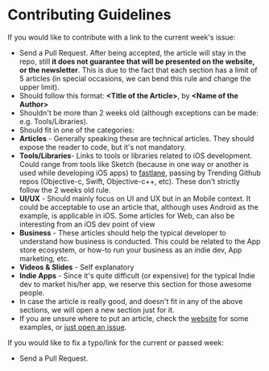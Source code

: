 # Contributing Guidelines

If you would like to contribute with a link to the current week's issue:

* Send a Pull Request. After being accepted, the article will stay in the repo, still **it does not guarantee that will be presented on the website, or the newsletter**. This is due to the fact that each section has a limit of 5 articles (in special occasions, we can bend this rule and change the upper limit).
* Should follow this format: **\<Title of the Article\>**, by **\<Name of the Author\>**
* Shouldn't be more than 2 weeks old (although exceptions can be made: e.g. Tools/Libraries).
* Should fit in one of the categories:
 * **Articles** - Generally speaking these are technical articles. They should expose the reader to code, but it's not mandatory.
 * **Tools/Libraries**- Links to tools or libraries related to iOS development. Could range from tools like Sketch (because in one way or another is used while developing iOS apps) to [fastlane](https://github.com/KrauseFx/fastlane), passing by Trending Github repos (Objective-c, Swift, Objective-c++, etc). These don't strictly follow the 2 weeks old rule.
 * **UI/UX** - Should mainly focus on UI and UX but in an Mobile context. It could be acceptable to use an article that, although uses Android as the example, is applicable in iOS. Some articles for Web, can also be interesting from an iOS dev point of view
 * **Business** - These articles should help the typical developer to understand how business is conducted. This could be related to the App store ecosystem, or how-to run your business as an indie dev, App marketing, etc.
 * **Videos & Slides** - Self explanatory
 * **Indie Apps** - Since it's quite difficult (or expensive) for the typical Indie dev to market his/her app, we reserve this section for those awesome people.
 * In case the article is really good, and doesn't fit in any of the above sections, we will open a new section just for it.
* If you are unsure where to put an article, check the [website](http://ios-goodies.com) for some examples, or [just open an issue](https://github.com/iOS-Goodies/Contributing-Guidelines/issues). 

If you would like to fix a typo/link for the current or passed week:

* Send a Pull Request.
